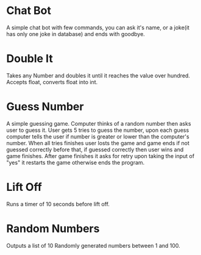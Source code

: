 # Chat Bot
A simple chat bot with few commands, you can ask it's name, or a joke(it has only one joke in database) and ends with goodbye.

# Double It
Takes any Number and doubles it until it reaches the value over hundred. Accepts float, converts float into int.

# Guess Number
A simple guessing game. Computer thinks of a random number then asks user to guess it. 
User gets 5 tries to guess the number, upon each guess computer tells the user if number is greater or lower than the computer's number.
When all tries finishes user losts the game and game ends if not guessed correctly before that, if guessed correctly then user wins and game finishes. 
After game finishes it asks for retry upon taking the input of "yes" it restarts the game otherwise ends the program.

# Lift Off
Runs a timer of 10 seconds before lift off.

# Random Numbers
Outputs a list of 10 Randomly generated numbers between 1 and 100.
